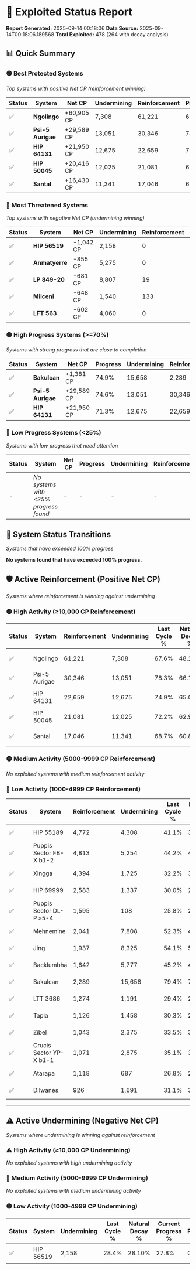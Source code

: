 # 🌟 Exploited Status Report

**Report Generated:** 2025-09-14 00:18:06
**Data Source:** 2025-09-14T00:18:06.189568
**Total Exploited:** 478 (264 with decay analysis)

## 📊 Quick Summary

### 🟢 **Best Protected Systems**
*Top systems with positive Net CP (reinforcement winning)*

| Status | System | Net CP | Undermining | Reinforcement | Progress |
|--------|--------|--------|-------------|---------------|----------|
| ✅ | **Ngolingo** | +60,905 CP | 7,308 | 61,221 | 65.5% |
| ✅ | **Psi-5 Aurigae** | +29,589 CP | 13,051 | 30,346 | 74.6% |
| ✅ | **HIP 64131** | +21,950 CP | 12,675 | 22,659 | 71.3% |
| ✅ | **HIP 50045** | +20,416 CP | 12,025 | 21,081 | 68.8% |
| ✅ | **Santal** | +16,430 CP | 11,341 | 17,046 | 65.5% |

### 🔴 **Most Threatened Systems**
*Top systems with negative Net CP (undermining winning)*

| Status | System | Net CP | Undermining | Reinforcement | Progress |
|--------|--------|--------|-------------|---------------|----------|
| ✅ | **HIP 56519** | -1,042 CP | 2,158 | 0 | 27.8% |
| ✅ | **Anmatyerre** | -855 CP | 5,275 | 0 | 39.1% |
| ✅ | **LP 849-20** | -681 CP | 8,807 | 19 | 51.7% |
| ✅ | **Milceni** | -648 CP | 1,540 | 133 | 26.7% |
| ✅ | **LFT 563** | -602 CP | 4,060 | 0 | 35.9% |

### 🟢 **High Progress Systems (>=70%)**
*Systems with strong progress that are close to completion*

| Status | System | Net CP | Progress | Undermining | Reinforcement |
|--------|--------|--------|----------|-------------|---------------|
| ✅ | **Bakulcan** | +1,381 CP | 74.9% | 15,658 | 2,289 |
| ✅ | **Psi-5 Aurigae** | +29,589 CP | 74.6% | 13,051 | 30,346 |
| ✅ | **HIP 64131** | +21,950 CP | 71.3% | 12,675 | 22,659 |

### 🔴 **Low Progress Systems (<25%)**
*Systems with low progress that need attention*

| Status | System | Net CP | Progress | Undermining | Reinforcement |
|--------|--------|--------|----------|-------------|---------------|
| - | *No systems with <25% progress found* | - | - | - | - |
## 🔄 System Status Transitions
*Systems that have exceeded 100% progress*

**No systems found that have exceeded 100% progress.**

## 🛡️ Active Reinforcement (Positive Net CP)
*Systems where reinforcement is winning against undermining*

### 🟢 High Activity (≥10,000 CP Reinforcement)

| Status | System | Reinforcement | Undermining | Last Cycle % | Natural Decay % | Current Progress % | Current CP | Net CP | Activity |
|--------|--------|---------------|-------------|--------------|-----------------|-------------------|------------|--------|----------|
| ✅ | Ngolingo | 61,221 | 7,308 | 67.6% | 48.10% | 65.5% | 229,250 | +60,905 | 🟢 High Reinforcement |
| ✅ | Psi-5 Aurigae | 30,346 | 13,051 | 78.3% | 66.15% | 74.6% | 261,100 | +29,589 | 🟢 High Reinforcement |
| ✅ | HIP 64131 | 22,659 | 12,675 | 74.9% | 65.03% | 71.3% | 249,550 | +21,950 | 🟢 High Reinforcement |
| ✅ | HIP 50045 | 21,081 | 12,025 | 72.2% | 62.97% | 68.8% | 240,799 | +20,416 | 🟢 High Reinforcement |
| ✅ | Santal | 17,046 | 11,341 | 68.7% | 60.81% | 65.5% | 229,250 | +16,430 | 🟢 High Reinforcement |

### 🟡 Medium Activity (5000-9999 CP Reinforcement)

*No exploited systems with medium reinforcement activity*

### 🔴 Low Activity (1000-4999 CP Reinforcement)

| Status | System | Reinforcement | Undermining | Last Cycle % | Natural Decay % | Current Progress % | Current CP | Net CP | Activity |
|--------|--------|---------------|-------------|--------------|-----------------|-------------------|------------|--------|----------|
| ✅ | HIP 55189 | 4,772 | 4,308 | 41.1% | 38.57% | 39.9% | 139,650 | +4,656 | 🔵 Low Reinforcement |
| ✅ | Puppis Sector FB-X b1-2 | 4,813 | 5,254 | 44.2% | 41.39% | 42.7% | 149,450 | +4,580 | 🔵 Low Reinforcement |
| ✅ | Xingga | 4,394 | 1,725 | 32.2% | 30.42% | 31.7% | 110,950 | +4,468 | 🔵 Low Reinforcement |
| ✅ | HIP 69999 | 2,583 | 1,337 | 30.0% | 28.86% | 29.6% | 103,600 | +2,586 | 🔵 Low Reinforcement |
| ✅ | Puppis Sector DL-P a5-4 | 1,595 | 108 | 25.8% | 25.29% | 25.8% | 90,300 | +1,778 | 🔵 Low Reinforcement |
| ✅ | Mehnemine | 2,041 | 7,808 | 52.3% | 49.62% | 50.1% | 175,350 | +1,673 | 🔵 Low Reinforcement |
| ✅ | Jing | 1,937 | 8,325 | 54.1% | 51.26% | 51.7% | 180,950 | +1,533 | 🔵 Low Reinforcement |
| ✅ | Backlumbha | 1,642 | 5,777 | 45.2% | 43.10% | 43.5% | 152,250 | +1,389 | 🔵 Low Reinforcement |
| ✅ | Bakulcan | 2,289 | 15,658 | 79.4% | 74.51% | 74.9% | 262,150 | +1,381 | 🔵 Low Reinforcement |
| ✅ | LTT 3686 | 1,274 | 1,191 | 29.4% | 28.71% | 29.1% | 101,850 | +1,377 | 🔵 Low Reinforcement |
| ✅ | Tapia | 1,126 | 1,458 | 30.3% | 29.55% | 29.9% | 104,650 | +1,211 | 🔵 Low Reinforcement |
| ✅ | Zibel | 1,043 | 2,375 | 33.5% | 32.49% | 32.8% | 114,799 | +1,075 | 🔵 Low Reinforcement |
| ✅ | Crucis Sector YP-X b1-1 | 1,071 | 2,875 | 35.1% | 34.00% | 34.3% | 120,049 | +1,046 | 🔵 Low Reinforcement |
| ✅ | Atarapa | 1,118 | 687 | 26.8% | 26.31% | 26.6% | 93,100 | +1,021 | 🔵 Low Reinforcement |
| ✅ | Dilwanes | 926 | 1,691 | 31.1% | 30.31% | 30.6% | 107,100 | +1,002 | 🔵 Low Reinforcement |


---

## ⚠️ Active Undermining (Negative Net CP)
*Systems where undermining is winning against reinforcement*

### ⚠️ High Activity (≥10,000 CP Undermining)

*No exploited systems with high undermining activity*

### 🔶 Medium Activity (5000-9999 CP Undermining)

*No exploited systems with medium undermining activity*

### 🟡 Low Activity (1000-4999 CP Undermining)

| Status | System | Undermining | Last Cycle % | Natural Decay % | Current Progress % | Reinforcement | Current CP | Net CP | Activity |
|--------|--------|-------------|--------------|-----------------|-------------------|---------------|------------|--------|----------|
| ✅ | HIP 56519 | 2,158 | 28.4% | 28.10% | 27.8% | 0 | 97,300 | -1,042 | 🟡 Low Undermining |
